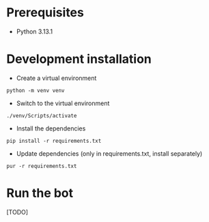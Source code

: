 # Prerequisites

* Python 3.13.1

# Development installation

* Create a virtual environment

`python -m venv venv`

* Switch to the virtual environment

`./venv/Scripts/activate`

* Install the dependencies

`pip install -r requirements.txt`

* Update dependencies (only in requirements.txt, install separately)

`pur -r requirements.txt`

# Run the bot

[TODO]